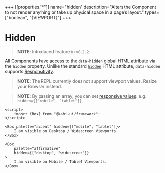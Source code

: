 +++
[[properties."*"]]
name="hidden"
description="Alters the Component to not render anything or take up physical space in a page's layout."
types=["boolean", "{VIEWPORT}"]
+++

# Hidden

> **NOTE**: Introduced feature in `v0.2.2`.

All Components have access to the `data-hidden` global HTML attribute via the `hidden` property. Unlike the standard [`hidden`](https://developer.mozilla.org/en-US/docs/Web/HTML/Global_attributes/hidden) HTML attribute, `data-hidden` supports [Responsitivity](../framework/responsitivity.md).

> **NOTE**: The REPL currently does not support viewport values. Resize your Browser instead.

> **NOTE**: By passing an array, you can set [responsive values](../framework/responsitivity.md). e.g. `hidden={["mobile", "tablet"]}`

```svelte {title="Hidden Preview" mode="repl"}
<script>
    import {Box} from "@kahi-ui/framework";
</script>

<Box palette="accent" hidden={["mobile", "tablet"]}>
    I am visible on Desktop / Widescreen Viewports.
</Box>

<Box
    palette="affirmative"
    hidden={["desktop", "widescreen"]}
>
    I am visible on Mobile / Tablet Viewports.
</Box>
```
